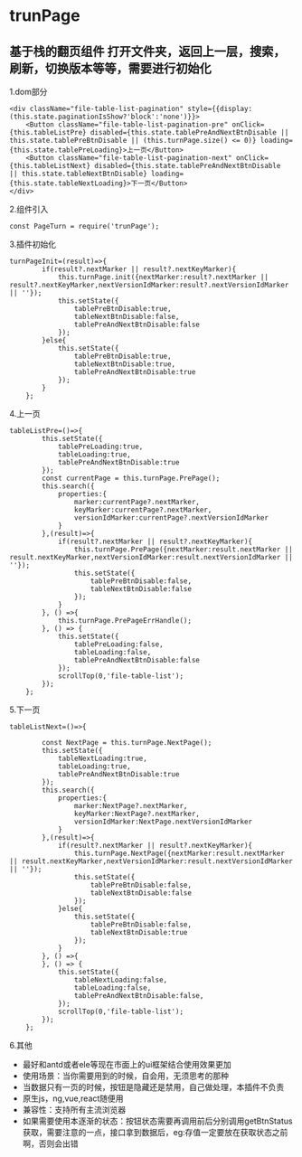 # trunPage
## 基于栈的翻页组件 打开文件夹，返回上一层，搜索，刷新，切换版本等等，需要进行初始化

1.dom部分

    <div className="file-table-list-pagination" style={{display:(this.state.paginationIsShow?'block':'none')}}>
        <Button className="file-table-list-pagination-pre" onClick={this.tableListPre} disabled={this.state.tablePreAndNextBtnDisable || this.state.tablePreBtnDisable || (this.turnPage.size() <= 0)} loading={this.state.tablePreLoading}>上一页</Button>
        <Button className="file-table-list-pagination-next" onClick={this.tableListNext} disabled={this.state.tablePreAndNextBtnDisable  || this.state.tableNextBtnDisable} loading={this.state.tableNextLoading}>下一页</Button>
    </div>

2.组件引入

    const PageTurn = require('trunPage');

3.插件初始化

    turnPageInit=(result)=>{
            if(result?.nextMarker || result?.nextKeyMarker){
                this.turnPage.init({nextMarker:result?.nextMarker || result?.nextKeyMarker,nextVersionIdMarker:result?.nextVersionIdMarker || ''});
                this.setState({
                    tablePreBtnDisable:true,
                    tableNextBtnDisable:false,
                    tablePreAndNextBtnDisable:false
                });
            }else{
                this.setState({
                    tablePreBtnDisable:true,
                    tableNextBtnDisable:true,
                    tablePreAndNextBtnDisable:true
                });
            }
        };

4.上一页

    tableListPre=()=>{
            this.setState({
                tablePreLoading:true,
                tableLoading:true,
                tablePreAndNextBtnDisable:true
            });
            const currentPage = this.turnPage.PrePage();
            this.search({
                properties:{
                    marker:currentPage?.nextMarker,
                    keyMarker:currentPage?.nextMarker,
                    versionIdMarker:currentPage?.nextVersionIdMarker
                }
            },(result)=>{
                if(result?.nextMarker || result?.nextKeyMarker){
                    this.turnPage.PrePage({nextMarker:result.nextMarker || result.nextKeyMarker,nextVersionIdMarker:result.nextVersionIdMarker || ''});
                    this.setState({
                        tablePreBtnDisable:false,
                        tableNextBtnDisable:false
                    });
                }
            }, () =>{
                this.turnPage.PrePageErrHandle();
            }, () => {
                this.setState({
                    tablePreLoading:false,
                    tableLoading:false,
                    tablePreAndNextBtnDisable:false
                });
                scrollTop(0,'file-table-list');
            });
        };

5.下一页

    tableListNext=()=>{

            const NextPage = this.turnPage.NextPage();
            this.setState({
                tableNextLoading:true,
                tableLoading:true,
                tablePreAndNextBtnDisable:true
            });
            this.search({
                properties:{
                    marker:NextPage?.nextMarker,
                    keyMarker:NextPage?.nextMarker,
                    versionIdMarker:NextPage.nextVersionIdMarker
                }
            },(result)=>{
                if(result?.nextMarker || result?.nextKeyMarker){
                    this.turnPage.NextPage({nextMarker:result.nextMarker || result.nextKeyMarker,nextVersionIdMarker:result.nextVersionIdMarker || ''});
                    this.setState({
                        tablePreBtnDisable:false,
                        tableNextBtnDisable:false
                    });
                }else{
                    this.setState({
                        tablePreBtnDisable:false,
                        tableNextBtnDisable:true
                    });
                }
            }, () =>{
            }, () => {
                this.setState({
                    tableNextLoading:false,
                    tableLoading:false,
                    tablePreAndNextBtnDisable:false,
                });
                scrollTop(0,'file-table-list');
            });
        };

6.其他
- 最好和antd或者ele等现在市面上的ui框架结合使用效果更加
- 使用场景：当你需要用到的时候，自会用，无须思考的那种
- 当数据只有一页的时候，按钮是隐藏还是禁用，自己做处理，本插件不负责
- 原生js，ng,vue,react随便用
- 兼容性：支持所有主流浏览器
- 如果需要使用本逐渐的状态：按钮状态需要再调用前后分别调用getBtnStatus获取，需要注意的一点，接口拿到数据后，eg:存值一定要放在获取状态之前啊，否则会出错